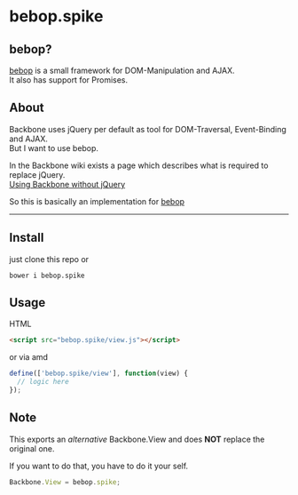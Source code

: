 # bebop.spike

## bebop?

[bebop][1] is a small framework for DOM-Manipulation and AJAX.  
It also has support for Promises.

## About

Backbone uses jQuery per default as tool for DOM-Traversal, Event-Binding and AJAX.  
But I want to use bebop.

In the Backbone wiki exists a page which describes what is required to replace jQuery.  
[Using Backbone without jQuery][2]

So this is basically an implementation for [bebop][1]

---

## Install

just clone this repo or

    bower i bebop.spike

## Usage

HTML

```html
<script src="bebop.spike/view.js"></script>
```

or via amd

```javascript
define(['bebop.spike/view'], function(view) {
  // logic here
});
```

## Note

This exports an *alternative* Backbone.View and does **NOT** replace the original one.

If you want to do that, you have to do it your self.

```javascript
Backbone.View = bebop.spike;
```

[1]: http://www.github.com/bobbor/bebop
[2]: https://github.com/jashkenas/backbone/wiki/Using-Backbone-without-jQuery